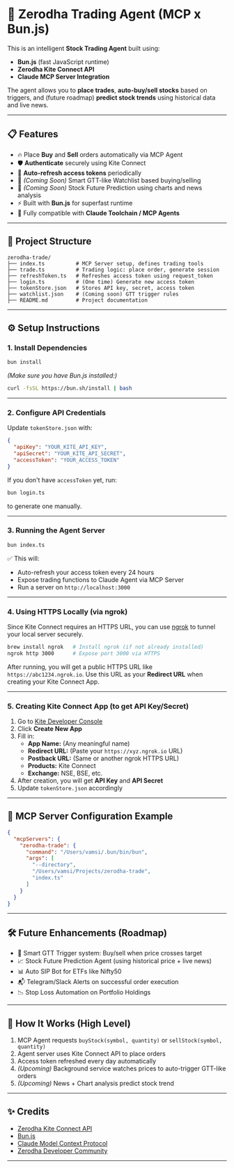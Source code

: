 # 🚀 Zerodha Trading Agent (MCP x Bun.js)

This is an intelligent **Stock Trading Agent** built using:
- **Bun.js** (fast JavaScript runtime)
- **Zerodha Kite Connect API**
- **Claude MCP Server Integration**

The agent allows you to **place trades**, **auto-buy/sell stocks** based on triggers, and (future roadmap) **predict stock trends** using historical data and live news.

---

## 📋 Features

- 🔥 Place **Buy** and **Sell** orders automatically via MCP Agent
- 🛡️ **Authenticate** securely using Kite Connect
- 🔄 **Auto-refresh access tokens** periodically
- 🎯 *(Coming Soon)* Smart GTT-like Watchlist based buying/selling
- 🧠 *(Coming Soon)* Stock Future Prediction using charts and news analysis
- ⚡ Built with **Bun.js** for superfast runtime
- 🎯 Fully compatible with **Claude Toolchain / MCP Agents**

---

## 📂 Project Structure

```
zerodha-trade/
├── index.ts          # MCP Server setup, defines trading tools
├── trade.ts          # Trading logic: place order, generate session
├── refreshToken.ts   # Refreshes access token using request_token
├── login.ts          # (One time) Generate new access token
├── tokenStore.json   # Stores API key, secret, access token
├── watchlist.json    # (Coming soon) GTT trigger rules
├── README.md         # Project documentation
```

---

## ⚙️ Setup Instructions

### 1. Install Dependencies

```bash
bun install
```

_(Make sure you have Bun.js installed:)_

```bash
curl -fsSL https://bun.sh/install | bash
```

---

### 2. Configure API Credentials

Update `tokenStore.json` with:

```json
{
  "apiKey": "YOUR_KITE_API_KEY",
  "apiSecret": "YOUR_KITE_API_SECRET",
  "accessToken": "YOUR_ACCESS_TOKEN"
}
```

If you don't have `accessToken` yet, run:

```bash
bun login.ts
```

to generate one manually.

---

### 3. Running the Agent Server

```bash
bun index.ts
```

✅ This will:
- Auto-refresh your access token every 24 hours
- Expose trading functions to Claude Agent via MCP Server
- Run a server on `http://localhost:3000`

---

### 4. Using HTTPS Locally (via ngrok)

Since Kite Connect requires an HTTPS URL, you can use [ngrok](https://ngrok.com/) to tunnel your local server securely.

```bash
brew install ngrok   # Install ngrok (if not already installed)
ngrok http 3000      # Expose port 3000 via HTTPS
```

After running, you will get a public HTTPS URL like `https://abc1234.ngrok.io`. Use this URL as your **Redirect URL** when creating your Kite Connect App.

---

### 5. Creating Kite Connect App (to get API Key/Secret)

1. Go to [Kite Developer Console](https://developers.kite.trade/apps)
2. Click **Create New App**
3. Fill in:
   - **App Name:** (Any meaningful name)
   - **Redirect URL:** (Paste your `https://xyz.ngrok.io` URL)
   - **Postback URL:** (Same or another ngrok HTTPS URL)
   - **Products:** Kite Connect
   - **Exchange:** NSE, BSE, etc.
4. After creation, you will get **API Key** and **API Secret**
5. Update `tokenStore.json` accordingly

---

## 🚀 MCP Server Configuration Example

```json
{
  "mcpServers": {
    "zerodha-trade": {
      "command": "/Users/vamsi/.bun/bin/bun",
      "args": [
        "--directory",
        "/Users/vamsi/Projects/zerodha-trade",
        "index.ts"
      ]
    }
  }
}
```

---

## 🛠️ Future Enhancements (Roadmap)

- 🔔 Smart GTT Trigger system: Buy/sell when price crosses target
- 📈 Stock Future Prediction Agent (using historical price + live news)
- 📊 Auto SIP Bot for ETFs like Nifty50
- 📬 Telegram/Slack Alerts on successful order execution
- 📉 Stop Loss Automation on Portfolio Holdings

---

## 🤖 How It Works (High Level)

1. MCP Agent requests `buyStock(symbol, quantity)` or `sellStock(symbol, quantity)`
2. Agent server uses Kite Connect API to place orders
3. Access token refreshed every day automatically
4. *(Upcoming)* Background service watches prices to auto-trigger GTT-like orders
5. *(Upcoming)* News + Chart analysis predict stock trend

---

## ✨ Credits

- [Zerodha Kite Connect API](https://kite.trade/)
- [Bun.js](https://bun.sh/)
- [Claude Model Context Protocol](https://modelcontextprotocol.io/)
- [Zerodha Developer Community](https://kite.trade/forum/)

---

